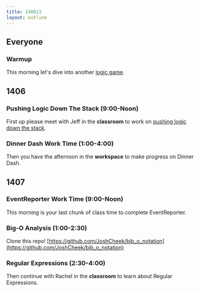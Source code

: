 ```yaml
---
title: 140813
layout: outline
---
```


## Everyone

### Warmup

This morning let's dive into another [logic game](http://cl.ly/0c402c1Y1R0c).

## 1406

### Pushing Logic Down The Stack (9:00-Noon)

First up please meet with Jeff in the **classroom** to work on
[pushing logic down the stack](http://tutorials.jumpstartlab.com/topics/architecture/pushing_logic_down_the_stack.html).

### Dinner Dash Work Time (1:00-4:00)

Then you have the afternoon in the **workspace** to make progress on Dinner Dash.

## 1407

### EventReporter Work Time (9:00-Noon)

This morning is your last chunk of class time to complete EventReporter.

### Big-O Analysis (1:00-2:30)

Clone this repo! [https://github.com/JoshCheek/bib_o_notation](https://github.com/JoshCheek/bib_o_notation)

### Regular Expressions (2:30-4:00)

Then continue with Rachel in the **classroom** to learn about Regular Expressions.
